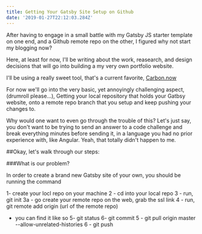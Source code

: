 ```yaml
---
title: Getting Your Gatsby Site Setup on Github
date: '2019-01-27T22:12:03.284Z'
---
```


After having to engage in a small battle with my Gatsby JS starter template on one end,
and a Github remote repo on the other, I figured why not start my blogging now?

Here, at least for now, I'll be writing about the work, reasearch, and design decisions
that will go into building a my very own portfolio website.

I'll be using a really sweet tool, that's a current favorite, 
[Carbon.now](https://carbon.now.sh/?bg=rgba(255%2C255%2C255%2C1)&t=solarized%20light&wt=none&l=javascript&ds=true&dsyoff=20px&dsblur=68px&wc=true&wa=true&pv=48px&ph=32px&ln=false&fm=Hack&fs=14px&lh=133%25&si=false&es=2x&wm=false)

For now we'll go into the very basic, yet annoyingly challenging aspect, 
(drumroll please...), Getting your local repository that holds your Gatbsy website, 
onto a remote repo branch that you setup and keep pushing your changes to.

Why would one want to even go through the trouble of this?
Let's just say, you don't want to be trying to send an answer to a code challenge 
and break everything minutes before sending it, in a language you had no prior experience with,
like Angular. Yeah, that totally didn't happen to me.

##Okay, let's walk through our steps:

###What is our problem?

In order to create a brand new Gatsby site of your own,
you should be running the command

1- create your locl repo on your machine
2 - cd into your local repo
3 - run, git init
3a - go create your remote repo on the web, grab the ssl link
4 - run, git remote add origin (url of the remote repo)
* you can find it like so
5- git status
6- git commit
5 - git pull origin master --allow-unrelated-histories
6 - git push

<!-- git remote add origin git@github.com:krtb/seasons.git
git push -u origin master ?-->



